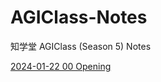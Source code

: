 # AGIClass-Notes
知学堂 AGIClass (Season 5) Notes


[2024-01-22 00 Opening](./00%20Opening/00%20Opening.md)